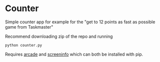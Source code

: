 # Counter

Simple counter app for example for the "get to 12 points as fast as possible game from Taskmaster"

Recommend downloading zip of the repo and running

``` python counter.py ```

Requires [arcade](https://arcade.academy/) and [screeninfo](https://pypi.org/project/screeninfo/) which can both be installed with pip.

